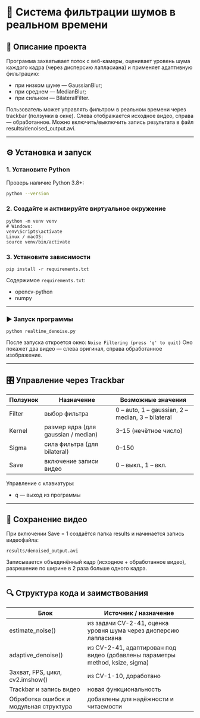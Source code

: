 # 🎥 Система фильтрации шумов в реальном времени

## 📘 Описание проекта

Программа захватывает поток с веб-камеры, оценивает уровень шума каждого кадра (через дисперсию лапласиана) и применяет адаптивную фильтрацию:

- при низком шуме — GaussianBlur;
- при среднем — MedianBlur;
- при сильном — BilateralFilter.

Пользователь может управлять фильтром в реальном времени через trackbar (ползунки в окне).
Слева отображается исходное видео, справа — обработанное.
Можно включить/выключить запись результата в файл results/denoised_output.avi.

---

## ⚙️ Установка и запуск

### 1. Установите Python

Проверь наличие Python 3.8+:

```bash
python --version
```

### 2. Создайте и активируйте виртуальное окружение

```
python -m venv venv
# Windows:
venv\Scripts\activate
Linux / macOS:
source venv/bin/activate
```

### 3. Установите зависимости

```
pip install -r requirements.txt
```

Содержимое ```requirements.txt```:

- opencv-python
- numpy

---

### ▶ Запуск программы

```
python realtime_denoise.py
```

После запуска откроется окно:
```Noise Filtering (press 'q' to quit)```
Оно покажет два видео — слева оригинал, справа обработанное изображение.

---

## 🎛 Управление через Trackbar

|Ползунок	|Назначение	                            |Возможные значения|
|-----------|---------------------------------------|-------------|
|Filter 	|выбор фильтра	                        |0 – auto, 1 – gaussian, 2 – median, 3 – bilateral|
|Kernel	    |размер ядра (для gaussian / median)	|3–15 (нечётное число)|
|Sigma	    |сила фильтра (для bilateral)	        |0–150|
|Save	    |включение записи видео	                |0 – выкл., 1 – вкл.|

Управление с клавиатуры:

- q — выход из программы

---

## 💾 Сохранение видео

При включении Save = 1 создаётся папка results
и начинается запись видеофайла:

```results/denoised_output.avi```

Записывается объединённый кадр (исходное + обработанное видео),
разрешение по ширине в 2 раза больше одного кадра.

---

## 🔍 Структура кода и заимствования

|Блок	                                |Источник / назначение|
|---------------------------------------|-------------|
|estimate_noise()	                    |из задачи CV-2-41, оценка уровня шума через дисперсию лапласиана|
|adaptive_denoise()	                    |из CV-2-41, адаптирован под видео (добавлены параметры method, ksize, sigma)|
|Захват, FPS, цикл, cv2.imshow()	    |из CV-1-10, доработано|
|Trackbar и запись видео	            |новая функциональность|
|Обработка ошибок и модульная структура	|добавлены для надёжности и читаемости|
